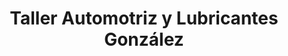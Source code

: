 ---
title: "Taller Automotriz y Lubricantes González"
url: /guaymango/taller-automotriz-y-lubricantes-gonzalez/
shop: reparación de automóviles
---
